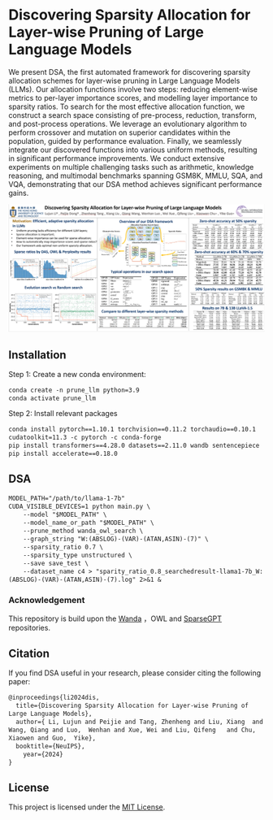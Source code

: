 # Discovering Sparsity Allocation for Layer-wise Pruning of Large Language Models



We present DSA, the first automated framework for discovering sparsity allocation schemes for layer-wise pruning in Large Language Models (LLMs).  Our allocation functions involve two steps: reducing element-wise metrics to per-layer importance scores, and modelling layer importance to sparsity ratios. To search for the most effective allocation function, we construct a search space consisting of pre-process, reduction, transform, and post-process operations. We leverage an evolutionary algorithm to perform crossover and mutation on superior candidates within the population, guided by performance evaluation. Finally, we seamlessly integrate our discovered functions into various uniform methods, resulting in significant performance improvements. We conduct extensive experiments on multiple challenging tasks such as arithmetic, knowledge reasoning, and multimodal benchmarks spanning GSM8K, MMLU, SQA, and VQA, demonstrating that our DSA method achieves significant performance gains.

![image-20241030002619830](poster)

## Installation

Step 1: Create a new conda environment:

```
conda create -n prune_llm python=3.9
conda activate prune_llm
```

Step 2: Install relevant packages

```
conda install pytorch==1.10.1 torchvision==0.11.2 torchaudio==0.10.1 cudatoolkit=11.3 -c pytorch -c conda-forge
pip install transformers==4.28.0 datasets==2.11.0 wandb sentencepiece
pip install accelerate==0.18.0
```

## DSA

```
MODEL_PATH="/path/to/llama-1-7b"
CUDA_VISIBLE_DEVICES=1 python main.py \
    --model "$MODEL_PATH" \
    --model_name_or_path "$MODEL_PATH" \
    --prune_method wanda_owl_search \
    --graph_string "W:(ABSLOG)-(VAR)-(ATAN,ASIN)-(7)" \
    --sparsity_ratio 0.7 \
    --sparsity_type unstructured \
    --save save_test \
    --dataset_name c4 > "sparity_ratio_0.8_searchedresult-llama1-7b_W:(ABSLOG)-(VAR)-(ATAN,ASIN)-(7).log" 2>&1 &
```

### Acknowledgement

This repository is build upon the [Wanda](https://github.com/locuslab/wanda) ，OWL and [SparseGPT](https://github.com/IST-DASLab/sparsegpt) repositories.

## Citation

If you find DSA useful in your research, please consider citing the following paper:

```
@inproceedings{li2024dis,
  title={Discovering Sparsity Allocation for Layer-wise Pruning of Large Language Models},
  author={ Li, Lujun and Peijie and Tang, Zhenheng and Liu, Xiang  and Wang, Qiang and Luo,  Wenhan and Xue, Wei and Liu, Qifeng   and Chu, Xiaowen and Guo,  Yike},
  booktitle={NeuIPS},
    year={2024}
}
```

## License

This project is licensed under the [MIT License](LICENSE).
